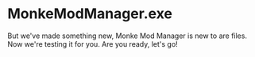 # MonkeModManager.exe
 But we've made something new, Monke Mod Manager is new to are files. Now we're testing it for you. Are you ready, let's go!
